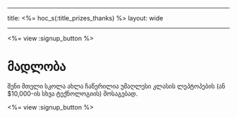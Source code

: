 * * *

title: <%= hoc_s(:title_prizes_thanks) %> layout: wide

* * *

<%= view :signup_button %>

# მადლობა

შენი მთელი სკოლა ახლა ჩაწერილია უმაღლესი კლასის ლეპტოპების (ან $10,000-ის სხვა ტექნოლოგიის) მოსაგებად.

<%= view :signup_button %>